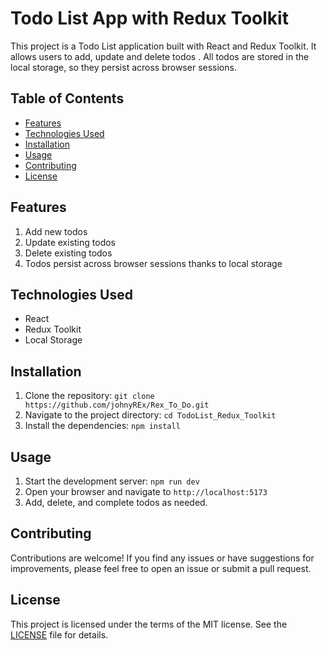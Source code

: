 # Todo List App with Redux Toolkit

This project is a Todo List application built with React and Redux Toolkit. It allows users to add, update and delete todos . All todos are stored in the local storage, so they persist across browser sessions.

## Table of Contents

- [Features](#features)
- [Technologies Used](#technologies-used)
- [Installation](#installation)
- [Usage](#usage)
- [Contributing](#contributing)
- [License](#license)

## Features

1. Add new todos
2. Update existing todos
3. Delete existing todos
4. Todos persist across browser sessions thanks to local storage

## Technologies Used

- React
- Redux Toolkit
- Local Storage

## Installation

1. Clone the repository: `git clone https://github.com/johnyREx/Rex_To_Do.git`
2. Navigate to the project directory: `cd TodoList_Redux_Toolkit`
3. Install the dependencies: `npm install`

## Usage

1. Start the development server: `npm run dev`
2. Open your browser and navigate to `http://localhost:5173`
3. Add, delete, and complete todos as needed.

## Contributing

Contributions are welcome! If you find any issues or have suggestions for improvements, please feel free to open an issue or submit a pull request.

## License

This project is licensed under the terms of the MIT license. See the [LICENSE](LICENSE) file for details.